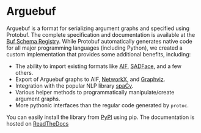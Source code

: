 # Arguebuf

Arguebuf is a format for serializing argument graphs and specified using Protobuf.
The complete specification and documentation is available at the [Buf Schema Registry](https://buf.build/recap/arg-services/docs/main:arg_services.graph.v1).
While Protobuf automatically generates native code for all major programming languages (including Python), we created a custom implementation that provides some additional benefits, including:

- The ability to import existing formats like [AIF](http://www.argumentinterchange.org), [SADFace](https://github.com/Open-Argumentation/SADFace), and a few others.
- Export of Arguebuf graphs to AIF, [NetworkX](https://networkx.org), and [Graphviz](https://graphviz.org).
- Integration with the popular NLP library [spaCy](http://spacy.io).
- Various helper methods to programmatically manipulate/create argument graphs.
- More pythonic interfaces than the regular code generated by `protoc`.

You can easily install the library from [PyPI](https://pypi.org/project/arguebuf/) using pip. The documentation is hosted on [ReadTheDocs](https://arguebuf.readthedocs.io/en/latest/)
